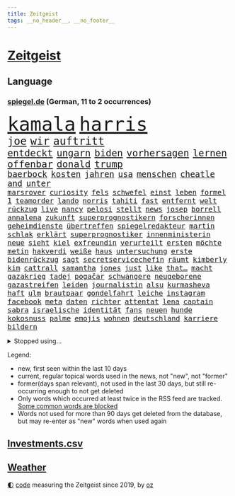 ```yaml
---
title: Zeitgeist
tags: __no_header__, __no_footer__
---
```


# [Zeitgeist](https://oliz.io/zeitgeist/)

## Language

<h3><a href="https://www.spiegel.de" target="_blank">spiegel.de</a> (German, 11 to 2 occurrences)</h3>
<p style="font-family:monospace">
<span style="font-size:32pt"><a href="news_links.html#kamala" class="current">kamala</a></span>
<span style="font-size:32pt"><a href="news_links.html#harris" class="current">harris</a></span>
<br>
<span style="font-size:18pt"><a href="news_links.html#joe" class="current">joe</a></span>
<span style="font-size:18pt"><a href="news_links.html#wir" class="current">wir</a></span>
<span style="font-size:18pt"><a href="news_links.html#auftritt" class="current">auftritt</a></span>
<br>
<span style="font-size:16pt"><a href="news_links.html#entdeckt" class="current">entdeckt</a></span>
<span style="font-size:16pt"><a href="news_links.html#ungarn" class="current">ungarn</a></span>
<span style="font-size:16pt"><a href="news_links.html#biden" class="current">biden</a></span>
<span style="font-size:16pt"><a href="news_links.html#vorhersagen" class="current">vorhersagen</a></span>
<span style="font-size:16pt"><a href="news_links.html#lernen" class="current">lernen</a></span>
<span style="font-size:16pt"><a href="news_links.html#offenbar" class="current">offenbar</a></span>
<span style="font-size:16pt"><a href="news_links.html#donald" class="current">donald</a></span>
<span style="font-size:16pt"><a href="news_links.html#trump" class="current">trump</a></span>
<br>
<span style="font-size:14pt"><a href="news_links.html#baerbock" class="current">baerbock</a></span>
<span style="font-size:14pt"><a href="news_links.html#kosten" class="current">kosten</a></span>
<span style="font-size:14pt"><a href="news_links.html#jahren" class="current">jahren</a></span>
<span style="font-size:14pt"><a href="news_links.html#usa" class="current">usa</a></span>
<span style="font-size:14pt"><a href="news_links.html#menschen" class="current">menschen</a></span>
<span style="font-size:14pt"><a href="news_links.html#cheatle" class="new">cheatle</a></span>
<span style="font-size:14pt"><a href="news_links.html#and" class="current">and</a></span>
<span style="font-size:14pt"><a href="news_links.html#unter" class="current">unter</a></span>
<br>
<span style="font-size:12pt"><a href="news_links.html#marsrover" class="new">marsrover</a></span>
<span style="font-size:12pt"><a href="news_links.html#curiosity" class="new">curiosity</a></span>
<span style="font-size:12pt"><a href="news_links.html#fels" class="new">fels</a></span>
<span style="font-size:12pt"><a href="news_links.html#schwefel" class="new">schwefel</a></span>
<span style="font-size:12pt"><a href="news_links.html#einst" class="current">einst</a></span>
<span style="font-size:12pt"><a href="news_links.html#leben" class="current">leben</a></span>
<span style="font-size:12pt"><a href="news_links.html#formel" class="current">formel</a></span>
<span style="font-size:12pt"><a href="news_links.html#1" class="current">1</a></span>
<span style="font-size:12pt"><a href="news_links.html#teamorder" class="new">teamorder</a></span>
<span style="font-size:12pt"><a href="news_links.html#lando" class="current">lando</a></span>
<span style="font-size:12pt"><a href="news_links.html#norris" class="current">norris</a></span>
<span style="font-size:12pt"><a href="news_links.html#tahiti" class="current">tahiti</a></span>
<span style="font-size:12pt"><a href="news_links.html#fast" class="current">fast</a></span>
<span style="font-size:12pt"><a href="news_links.html#entfernt" class="current">entfernt</a></span>
<span style="font-size:12pt"><a href="news_links.html#welt" class="current">welt</a></span>
<span style="font-size:12pt"><a href="news_links.html#rückzug" class="current">rückzug</a></span>
<span style="font-size:12pt"><a href="news_links.html#live" class="current">live</a></span>
<span style="font-size:12pt"><a href="news_links.html#nancy" class="current">nancy</a></span>
<span style="font-size:12pt"><a href="news_links.html#pelosi" class="current">pelosi</a></span>
<span style="font-size:12pt"><a href="news_links.html#stellt" class="current">stellt</a></span>
<span style="font-size:12pt"><a href="news_links.html#news" class="current">news</a></span>
<span style="font-size:12pt"><a href="news_links.html#josep" class="current">josep</a></span>
<span style="font-size:12pt"><a href="news_links.html#borrell" class="current">borrell</a></span>
<span style="font-size:12pt"><a href="news_links.html#annalena" class="current">annalena</a></span>
<span style="font-size:12pt"><a href="news_links.html#zukunft" class="current">zukunft</a></span>
<span style="font-size:12pt"><a href="news_links.html#superprognostikern" class="new">superprognostikern</a></span>
<span style="font-size:12pt"><a href="news_links.html#forscherinnen" class="new">forscherinnen</a></span>
<span style="font-size:12pt"><a href="news_links.html#geheimdienste" class="new">geheimdienste</a></span>
<span style="font-size:12pt"><a href="news_links.html#übertreffen" class="new">übertreffen</a></span>
<span style="font-size:12pt"><a href="news_links.html#spiegelredakteur" class="current">spiegelredakteur</a></span>
<span style="font-size:12pt"><a href="news_links.html#martin" class="current">martin</a></span>
<span style="font-size:12pt"><a href="news_links.html#schlak" class="current">schlak</a></span>
<span style="font-size:12pt"><a href="news_links.html#erklärt" class="current">erklärt</a></span>
<span style="font-size:12pt"><a href="news_links.html#superprognostiker" class="current">superprognostiker</a></span>
<span style="font-size:12pt"><a href="news_links.html#innenministerin" class="current">innenministerin</a></span>
<span style="font-size:12pt"><a href="news_links.html#neue" class="current">neue</a></span>
<span style="font-size:12pt"><a href="news_links.html#sieht" class="current">sieht</a></span>
<span style="font-size:12pt"><a href="news_links.html#kiel" class="current">kiel</a></span>
<span style="font-size:12pt"><a href="news_links.html#exfreundin" class="current">exfreundin</a></span>
<span style="font-size:12pt"><a href="news_links.html#verurteilt" class="current">verurteilt</a></span>
<span style="font-size:12pt"><a href="news_links.html#ersten" class="current">ersten</a></span>
<span style="font-size:12pt"><a href="news_links.html#möchte" class="current">möchte</a></span>
<span style="font-size:12pt"><a href="news_links.html#metin" class="new">metin</a></span>
<span style="font-size:12pt"><a href="news_links.html#hakverdi" class="new">hakverdi</a></span>
<span style="font-size:12pt"><a href="news_links.html#weiße" class="current">weiße</a></span>
<span style="font-size:12pt"><a href="news_links.html#haus" class="current">haus</a></span>
<span style="font-size:12pt"><a href="news_links.html#untersuchung" class="current">untersuchung</a></span>
<span style="font-size:12pt"><a href="news_links.html#erste" class="current">erste</a></span>
<span style="font-size:12pt"><a href="news_links.html#bidenrückzug" class="new">bidenrückzug</a></span>
<span style="font-size:12pt"><a href="news_links.html#sagt" class="current">sagt</a></span>
<span style="font-size:12pt"><a href="news_links.html#secretservicechefin" class="new">secretservicechefin</a></span>
<span style="font-size:12pt"><a href="news_links.html#räumt" class="current">räumt</a></span>
<span style="font-size:12pt"><a href="news_links.html#kimberly" class="new">kimberly</a></span>
<span style="font-size:12pt"><a href="news_links.html#kim" class="current">kim</a></span>
<span style="font-size:12pt"><a href="news_links.html#cattrall" class="new">cattrall</a></span>
<span style="font-size:12pt"><a href="news_links.html#samantha" class="new">samantha</a></span>
<span style="font-size:12pt"><a href="news_links.html#jones" class="new">jones</a></span>
<span style="font-size:12pt"><a href="news_links.html#just" class="current">just</a></span>
<span style="font-size:12pt"><a href="news_links.html#like" class="new">like</a></span>
<span style="font-size:12pt"><a href="news_links.html#that…" class="new">that…</a></span>
<span style="font-size:12pt"><a href="news_links.html#macht" class="current">macht</a></span>
<span style="font-size:12pt"><a href="news_links.html#gazakrieg" class="current">gazakrieg</a></span>
<span style="font-size:12pt"><a href="news_links.html#tadej" class="current">tadej</a></span>
<span style="font-size:12pt"><a href="news_links.html#pogačar" class="current">pogačar</a></span>
<span style="font-size:12pt"><a href="news_links.html#schwangere" class="current">schwangere</a></span>
<span style="font-size:12pt"><a href="news_links.html#neugeborene" class="new">neugeborene</a></span>
<span style="font-size:12pt"><a href="news_links.html#gazastreifen" class="current">gazastreifen</a></span>
<span style="font-size:12pt"><a href="news_links.html#leiden" class="current">leiden</a></span>
<span style="font-size:12pt"><a href="news_links.html#journalistin" class="current">journalistin</a></span>
<span style="font-size:12pt"><a href="news_links.html#alsu" class="current">alsu</a></span>
<span style="font-size:12pt"><a href="news_links.html#kurmasheva" class="current">kurmasheva</a></span>
<span style="font-size:12pt"><a href="news_links.html#haft" class="current">haft</a></span>
<span style="font-size:12pt"><a href="news_links.html#ulm" class="current">ulm</a></span>
<span style="font-size:12pt"><a href="news_links.html#brautpaar" class="new">brautpaar</a></span>
<span style="font-size:12pt"><a href="news_links.html#gondelfahrt" class="new">gondelfahrt</a></span>
<span style="font-size:12pt"><a href="news_links.html#leiche" class="current">leiche</a></span>
<span style="font-size:12pt"><a href="news_links.html#instagram" class="current">instagram</a></span>
<span style="font-size:12pt"><a href="news_links.html#facebook" class="current">facebook</a></span>
<span style="font-size:12pt"><a href="news_links.html#meta" class="current">meta</a></span>
<span style="font-size:12pt"><a href="news_links.html#daten" class="current">daten</a></span>
<span style="font-size:12pt"><a href="news_links.html#richter" class="current">richter</a></span>
<span style="font-size:12pt"><a href="news_links.html#attentat" class="current">attentat</a></span>
<span style="font-size:12pt"><a href="news_links.html#lena" class="current">lena</a></span>
<span style="font-size:12pt"><a href="news_links.html#captain" class="current">captain</a></span>
<span style="font-size:12pt"><a href="news_links.html#sabra" class="new">sabra</a></span>
<span style="font-size:12pt"><a href="news_links.html#israelische" class="current">israelische</a></span>
<span style="font-size:12pt"><a href="news_links.html#identität" class="current">identität</a></span>
<span style="font-size:12pt"><a href="news_links.html#fans" class="current">fans</a></span>
<span style="font-size:12pt"><a href="news_links.html#neuen" class="current">neuen</a></span>
<span style="font-size:12pt"><a href="news_links.html#hunde" class="current">hunde</a></span>
<span style="font-size:12pt"><a href="news_links.html#kokosnuss" class="new">kokosnuss</a></span>
<span style="font-size:12pt"><a href="news_links.html#palme" class="current">palme</a></span>
<span style="font-size:12pt"><a href="news_links.html#emojis" class="current">emojis</a></span>
<span style="font-size:12pt"><a href="news_links.html#wohnen" class="current">wohnen</a></span>
<span style="font-size:12pt"><a href="news_links.html#deutschland" class="current">deutschland</a></span>
<span style="font-size:12pt"><a href="news_links.html#karriere" class="current">karriere</a></span>
<span style="font-size:12pt"><a href="news_links.html#bildern" class="current">bildern</a></span>
</p>
<details>
<summary>Stopped using...</summary>
<p class="former" style="font-size:12pt">
vergeblich(1370) mittelmeer(1369) richten(1369) energien(1368) nachfolge(1368) positionen(1368) andreas(1367) freuen(1367) ifoinstitut(1367) landtag(1367) leipzig(1367) aufnahmen(1366) bundesländer(1366) gesunken(1366) halle(1366) kriminellen(1366) seitdem(1366) senat(1366) studierenden(1366) 37(1365) angekommen(1365) besiegt(1365) beteiligten(1365) golf(1365) historiker(1365) tobt(1365) beschluss(1364) bitten(1364) freiheit(1364) generalsekretär(1364) landesregierung(1364) magdeburg(1364) zurzeit(1364) bekannten(1363) hervor(1363) hubschrauber(1363) maßnahme(1363) posten(1363) arbeitsplatz(1362) humanitäre(1362) innenministerium(1362) kämpfe(1362) rassistische(1362) untersagt(1362) weltkrieg(1362) gegenseitig(1361) islamischen(1361) machthaber(1361) teilnehmer(1361) 2015(1360) außen(1360) daher(1360) maß(1360) vermehrt(1360) außerdem(1359) einreisen(1359) kräftig(1359) mai(1359) oliver(1359) fußballquiz(1358) nummer(1358) unglück(1358) abgang(1357) halben(1357) optimistisch(1357) rassistischen(1357) strengere(1357) verhaftet(1357) nutzer(1356) 31(1355) athleten(1355) brite(1355) forderte(1355) meinem(1355) ausgeliefert(1354) gaben(1354) torhüter(1354) verfolgt(1354) wachstum(1354) sports(1353) super(1353) wochenlang(1353) geführt(1352) weder(1352) käufer(1351) beklagt(1350) pflanzen(1350) 600(1349) enge(1348) verbände(1347) berater(1346) büro(1346) geprägt(1345) holocaust(1344) laufenden(1343) spitzenreiter(1343) uni(1343) dran(1342) staffel(1340) entschuldigung(1339) vorwürfen(1337) konferenz(1335) pleite(1335) papier(1333) angehörige(1331) abstieg(1329) uhaft(1329) vfb(1329) dauert(1325) erhöhung(1324) lehrkräfte(1317) plattform(1315) regelmäßig(1298) umbau(1263) niederländer(1260) anna(1256) lehrerin(1242) josef(1222) banken(1159) ausbildung(1116) partnerschaft(1093) las(1070) jinping(1062) 20000(1056) gestern(1056) jahrzehnt(1051) schlafen(1037) befreiung(1034) offene(1024) dokumentiert(1016) gesetzentwurf(1014) nfl(1007) bekräftigt(1006) abkommen(1002) kurze(1000) ampelparteien(984) strackzimmermann(983) härte(971) akw(953) kiews(944) sank(942) diskussionen(938) öffentlichrechtlichen(934) verletzung(933) bundesinnenministerin(925) kremlchef(925) bat(919) verringern(908) verkündete(907) inhalte(902) explosionen(900) spaltung(896) afrikanischen(888) gezwungen(888) helikopter(885) lohnen(883) verwaltung(872) gelöst(854) künstlerin(840) gefangenschaft(839) hochrangigen(834) söhne(834) dilemma(828) günstige(828) besetzten(826) wiederaufbau(820) wall(814) zusätzlich(808) anschuldigungen(807) klopp(803) hammer(797) aufeinander(787) veröffentlichen(753) osnabrück(748) misshandelt(746) fahrgäste(744) erntet(738) deutsch(736) rettungsaktion(725) islamisten(722) zuhause(717) legal(716) toilette(714) zivile(707) scheiden(700) professor(694) einladung(693) pleiten(691) ganzes(688) nackt(674) juristische(656) eingriff(650) beobachter(647) grenzgebiet(641) wohnungsbau(634) pjöngjang(633) ausgegeben(628) abbruch(616) parallel(616) verehrt(616) sam(609) digital(605) befragung(604) staates(598) einstige(597) human(597) ig(597) gekostet(585) wechselte(582) steigern(581) vorbereitung(573) mächtige(567) verwendet(564) legendäre(561) reichsbürger(560) eva(551) ussängerin(551) gegründet(550) christdemokraten(540) emotionale(538) c(537) initiative(535) rauchen(533) liebt(529) übers(527) verschleppt(519) bremst(518) richtigen(515) gravierende(514) angemeldet(513) niederländischen(512) anzeigen(510) rechtsaußen(510) umdenken(507) außergewöhnlich(501) merklich(497) gala(489) 15jähriger(488) stürme(483) zukünftig(476) germany(473) genaue(470) baugenehmigungen(466) schließung(462) sommerspielen(462) bundesligist(460) angelegenheit(459) geflüchtet(459) fluggesellschaften(458) spiegeltalk(456) dringt(455) veröffentlichte(444) sichere(443) lebenszeichen(433) ost(432) 15jährige(426) vergeltung(422) schief(420) südkoreas(420) gegnern(418) infolge(414) iphones(412) anschlägen(408) naturschutz(407) einwanderung(405) terrorgruppe(402) watch(402) treu(399) sandra(393) drastische(390) 77(389) defensive(386) unterschied(384) einzigen(383) tropfen(383) liter(380) stellvertretende(378) zügen(377) auflösung(374) stellenabbau(370) beschloss(365) csuchef(365) popstars(364) delegation(363) effizienter(363) nationalteam(363) architekten(359) schwedens(359) allgäu(357) essener(357) vormittag(354) durchschnitt(353) varianten(350) islamistische(348) thrones(348) antwortet(346) brutaler(346) perfide(346) warmen(346) teuerste(345) britney(344) spears(344) runden(343) bemerkenswert(342) kriegsende(341) ernste(337) kindesmissbrauch(334) geöffnet(328) unerwartete(325) schrecklichen(324) verschlechtert(324) bestens(323) niemanden(322) samstagabend(321) sichergestellt(321) trendwende(319) jüdisches(318) digitalen(317) us(317) bein(316) tisch(315) spanischer(312) astronomen(311) kabine(311) year(310) ködern(308) hall(307) bbc(306) elektroauto(304) harald(303) harmlos(303) rückenschmerzen(303) sperrte(303) spezialeinheit(299) abhalten(297) block(297) heutzutage(296) vorgang(294) glänzt(293) toptalent(293) sicherheitslage(291) herbert(289) noten(289) holocaustüberlebende(288) getöteter(287) dallas(286) unschuldig(285) rief(283) verheiratet(282) verdrängt(281) duo(280) eustaaten(280) milliardenhilfen(280) fußballweltmeister(278) bequem(277) fracht(277) zusammengestoßen(271) flüchtig(270) würgen(268) beschießen(267) besetzung(266) versuche(266) continental(265) journal(264) lahmgelegt(264) popkultur(264) sanierung(262) hackerangriff(260) kritischen(260) leistete(259) klassischen(258) schmerzen(258) terzić(258) wenden(258) überraschende(258) migrationshintergrund(257) kundgebung(256) mohammadi(256) terrorangriff(251) neukölln(250) night(249) bezahlkarte(248) weihnachten(248) schwaben(247) tipp(245) liebäugelt(243) flensburg(242) fdppolitikerin(241) rafah(241) warnstreik(240) jüdinnen(239) rückgängig(238) topmanager(238) generalstaatsanwaltschaft(237) mogelpackung(236) 29jähriger(234) aufzeichnungen(234) ruhen(231) ukrainehilfe(231) erfolgsserie(230) turnieren(230) ampelpartner(229) gibt’s(229) thailändische(229) websites(229) eigenem(228) düpiert(227) einschnitte(227) hast(227) härtetest(226) manch(225) 218(224) benkos(224) gedrängt(223) verschaffen(223) besorgniserregend(220) mavericks(220) saal(219) abwärtstrend(218) kanye(218) golden(217) geliebt(216) nürnberger(216) zweikampf(213) spurensuche(212) dreijähriger(211) immense(210) kredit(208) bereichen(207) erschoss(207) fdpfinanzminister(207) flugreisende(205) simon(205) erfolgserlebnis(204) gesinnung(204) exprofi(203) rights(203) demütigungen(202) usostküste(202) bestehe(201) symptome(200) gleichgeschlechtliche(199) is(199) japanischen(198) ermittlungsverfahren(196) hits(196) inspirieren(196) unwahrscheinlich(196) versteht(196) stift(195) streamingdienst(195) österreicher(195) wundert(194) vorfällen(193) aktiviert(192) knapper(192) ostdeutsche(192) zeitalter(192) 28(191) grundgesetz(191) onlinehändler(191) hungern(190) on(190) verfügt(189) zögert(189) heer(188) edin(187) iss(186) schwestern(186) meiden(184) brooklyn(182) schröders(182) unbestimmte(181) kinderpornografie(180) nicole(180) rutscht(179) sendet(176) körperlich(175) arbeitsminister(174) geschildert(174) patriotismus(173) ranghohes(173) rekordniveau(173) 1980(171) niedersachsens(170) house(169) prozessbeginn(169) single(169) benötigte(168) mona(168) privates(168) verschuldet(168) brasilianer(167) topfavorit(167) zeitenwende(167) françoise(166) sony(166) herzinfarkt(165) kinos(165) kunstausstellung(165) sinkflug(163) zugunglück(163) zweifache(163) fehlenden(162) mehrjährige(162) marlene(161) allgegenwärtig(160) erhöhte(160) holten(160) gegenmaßnahmen(159) gestalt(159) angekündigten(158) musikerin(158) opferzahlen(157) piloten(157) gras(156) schusswaffen(156) pausieren(155) go(154) lehrkräften(154) great(153) lamar(153) substanz(153) insolvenzverwalter(152) rettete(152) aufgespürt(151) bunte(150) schifffahrt(150) rod(149) shein(149) wille(149) geschichtsbücher(148) ausländischer(147) gegenentwurf(147) ios(147) unterrichtet(147) deutschem(146) gerügt(146) zeitweilig(146) anonymer(145) athletinnen(145) meeresgrund(145) zentral(145) verbringen(144) verknüpft(144) ablenkungsmanöver(143) minderjährigen(143) grandslamturnier(142) extremismus(141) inakzeptabel(141) landtagswahl(140) mauer(140) albion(139) bildungssystem(139) zerlegt(139) fraglich(138) grotesk(138) binden(137) bronze(137) duellieren(137) grünenchef(137) empfindlich(135) korruptionsvorwürfen(135) wilson(135) augenzeugen(134) bafögreform(134) erkrankten(134) meisterschaft(134) falscher(132) kartenzahlung(132) schale(132) schuhe(132) versetzt(132) 450(131) cyrus(131) miley(131) starkoch(131) gegessen(130) horten(130) regimes(130) handlungen(129) verzögern(129) maximilian(128) selbstverständlich(128) verhältnismäßig(128) apples(127) kw(127) wahlniederlage(127) beauftragt(126) haustür(126) intensive(126) lea(126) bluttat(125) storniert(125) angriffskriegs(124) boatengs(124) geiseldrama(124) rechtspopulistischen(124) verlorene(124) platte(123) sitze(122) à(122) attraktion(121) sicherheitsabkommen(120) blog(119) germany’s(119) next(119) photographer(119) repressalien(119) topmodel(119) 28jährigen(118) chefcoach(118) major(118) ampelhaushälter(117) gegenstand(117) gerührt(117) strafrecht(117) tschetschenien(117) höchstens(116) sorgerecht(116) bewundert(115) rollstuhl(115) dortmunds(114) episode(114) hörte(114) bundesamtes(113) spezielles(113) vögel(113) abtreibungen(112) insider(112) ipads(112) passenden(112) arbeitsbedingungen(111) börsengang(111) heben(111) klagte(111) douglas(110) erkämpft(110) handgemenge(110) mad(110) verachtung(110) aufgelegt(108) mitgründer(108) deutschsprachige(107) marihuana(107) schnellste(107) segeln(107) überlassen(107) einschränkung(106) thailänder(106) untätigkeit(106) vorlage(106) kommentierte(105) oscarpreisträger(105) plastik(105) rekruten(105) vermont(105) fernbleiben(104) flüchtlingen(104) kriminalpolizei(104) siri(104) enthüllen(103) gordon(103) verschuldete(103) vielfach(103) dokumentation(102) katie(102) montenegro(102) seeweg(102) zaubert(102) traumtor(101) vergiftet(101) vorsitzender(101) beier(100) probefahrt(100) betonen(99) suspendiert(99) bestanden(98) friedensgipfel(98) kasia(98) lenhardt(98) schulkinder(98) wettbewerbsfähigkeit(98) bekriegen(97) dragon(97) jake(97) protestcamp(97) abschrecken(96) einblick(95) ermutigt(95) heimeuropameisterschaft(95) rekorde(95) usfernsehen(95) 105(94) forum(94) schlüsse(94) schub(93) unfällen(93) zwangsversteigerung(93) brachen(92) geburtenrate(92) keeper(92) patzt(92) jahrelanger(91) knall(91) leidenschaft(91) motor(91) renommierteste(91) räder(91) abiturienten(90) afghanische(90) anwälten(90) erfrischend(90) superfood(90) verteidigungsausschusses(90) assistentin(89) bierhoff(89) brillierte(89) fico(89) harmlosen(89) kostenpflichtige(89) slowakische(89) trainerfrage(89) videoclip(89) gezeichnet(88) kahn(88) stop(88) benachbarten(87) medizinstudium(87) mobben(87) rüstungshersteller(87) absichern(86) dementsprechend(86) dfbtrikot(86) memoir(86) tschechische(86) umplanen(86) büchern(85) herausgesucht(85) irritation(85) konjunkturprognose(85) miniwachstum(85) schwiegervater(85) techniken(85) trikots(85) isableger(84) paragraf(84) grandiosen(83) studio(83) ursachen(83) youngster(83) ärztinnen(83) 17jährigen(82) depressive(82) frische(82) geschmissen(82) heilt(82) impulse(82) leichten(82) saharastaub(82) verzerrt(82) baldige(81) bart(81) friedländer(81) graz(81) kurdischen(81) streckt(81) verwandelte(81) alleinsein(80) anspielungen(80) ispk(80) kommunalwahlen(80) narges(80) purem(80) vermieden(80) affären(79) einschränken(79) falschparker(79) kürzen(79) rebel(79) unfreiwillig(79) euzölle(78) geldautomaten(78) kinderbücher(78) lebensabend(78) süditalien(78) akne(77) iraner(77) libanesische(77) passau(77) prokopenko(77) austrian(76) filmklassiker(76) furioses(76) lehrte(76) mariupol(76) spioniert(76) 74jähriger(75) behoben(75) eukommissarin(75) fleischkonsum(75) oberster(75) quält(75) suchtkranke(75) terzićs(75) bizarr(74) janet(74) mcdonald’s(74) möller(74) tornados(74) usfinanzministerin(74) veruntreut(74) yellen(74) zeilen(74) angepasste(73) arbeitsunfall(73) einstellung(73) parteispitze(73) psychiatrie(73) psychiatrisches(73) unternehmensberater(73) wildpferde(73) bemühen(72) giftig(72) lebenslangen(72) schutzausrüstung(72) schürt(72) unterstützte(72) verfassungsschützer(72) ablauf(71) beitragen(71) bereut(71) euch(71) meier(71) morgan(71) torsten(71) wehrdienst(71) weigerten(71) zugeschlagen(71) 1987(70) aufgebrochen(70) bruno(70) europol(70) hauskauf(70) prämien(70) schmerzmittel(70) brighton(69) brände(69) effizienz(69) flächendeckend(69) hove(69) immobilienkauf(69) jahrhunderts(69) verteidigte(69) baseballstar(68) befanden(68) bittere(68) kämpften(68) nehammer(68) schlafmangel(68) zugstrecken(68) 68jährige(67) abbekommen(67) bestritt(67) hollywoodgrößen(67) illegales(67) steiermark(67) ballack(66) beantworten(66) bruch(66) einzuschränken(66) inbegriff(66) sphären(66) durchquert(65) fahrenden(65) lebensgrundlage(65) publikums(65) revidiert(65) sequel(65) theoretisch(65) unterhält(65) övp(65) entgeht(64) früchte(64) kasachstan(64) konfrontation(64) ramsay(64) reeder(64) spiegelbuch(64) axt(63) europäischer(63) gekippt(63) iphonekonzern(63) krah(63) kundschaft(63) mecklenburgischen(63) starspieler(63) verschuldung(63) autobranche(62) fossiler(62) gender(62) jenen(62) kehren(62) rängen(62) systematisch(62) wohnungslose(62) afdlandrat(61) enttäuschte(61) komfort(61) sesselmann(61) finanzkriminalität(60) flasche(60) heizt(60) heiße(60) leistungsträger(60) leitplanke(60) unterschätzte(60) ölexporte(60) 157(59) erwogen(59) fti(59) ginge(59) koordinieren(59) marschflugkörpern(59) menstar(59) reiseveranstalter(59) siemens(59) steigert(59) versicherungen(59) 145(58) gesellen(58) konkreten(58) kultusministerkonferenz(58) leitete(58) nachfolgerin(58) privater(58) problematisch(58) thronfolger(58) zeltplatz(58) abzeichen(57) chemotherapie(57) hauptdarsteller(57) libanesischen(57) marvin(57) schockmoment(57) wahlschlappe(57) wandte(57) hochgradig(56) rtvs(56) stinkende(56) typisches(56) usunis(56) wundern(56) öffentlichrechtliche(56) bluthund(55) havarien(55) kadyrow(55) konzentriert(55) law(55) likes(55) propalästinensisches(55) ramsan(55) tschetschenenführer(55) zuzutrauen(55) beckhams(54) drittstaaten(54) erektionsstörungen(54) g(54) hormone(54) kalifat(54) kohls(54) stabhochspringer(54) 1988(53) beheben(53) eugesetz(53) rosen(53) traunstein(53) wasserfälle(53) assistent(52) durchfall(52) erbrechen(52) friedenskonferenz(52) kigeneriert(52) mix(52) nickelodeon(52) schulleitung(52) autonomes(51) chefermittlerin(51) erarbeitet(51) haare(51) mister(51) pubertät(51) reichsbürgerprozess(51) strafanzeigen(51) streams(51) tierschutz(51) unbeantwortet(51) brennpunkt(50) darzustellen(50) erkennbar(50) landeten(50) mitgefühl(50) städtetag(50) ultrarechte(50) bahnhofs(49) freeman(49) fußballteams(49) gab’s(49) kerstin(49) tagelangem(49) aufrüstung(48) baumängeln(48) berlinlichtenberg(48) gefängnisstrafen(48) konsequente(48) menschenrechtsorganisation(48) nachzuahmen(48) nickelodeonskandal(48) seenotretter(48) stromtrassen(48) barbra(47) einlass(47) losgegangen(47) nachrufe(47) streisand(47) unangemessene(47) unbekanntes(47) unterhalten(47) afrikanische(46) hörbücher(46) quadratmeter(46) somit(46) zusammenarbeiten(46) bundesligaprofi(45) drake(45) gefühlte(45) helena(45) kendrick(45) éric(45) ankommende(44) befreite(44) roll(44) rosa(44) schliersee(44) 53jährige(43) aufwendig(43) berlinmoabit(43) bestrafen(43) bilden(43) häuft(43) cduinnenminister(42) fdppolitiker(42) heidenreichs(42) marcus(42) protein(42) schiedsgericht(42) beherrschen(41) freigekommen(41) granit(41) komme(41) macs(41) republikanerin(41) tiefgarage(41) weicht(41) xhaka(41) 1996(40) antidepressiva(40) babbel(40) bestellte(40) datenschutz(40) radikaler(40) anlocken(39) defekt(39) deportation(39) ferrell(39) futter(39) plädoyer(39) vatertag(39) eröffnungsspiel(38) führungstreffer(38) innenministerkonferenz(38) leopard2panzer(38) retourkutsche(38) seriöse(38) tomatensauce(38) ullrich(38) umständen(38) buhrufen(37) fu(37) gerard(37) kultserie(37) moderatorin(37) piqué(37) wandern(37) auftaktspiel(36) bildungsungerechtigkeit(36) darfur(36) für(36) kaulitz(36) weiterverkauft(36) wider(36) übel(36) 1800(35) albanien(35) fälschungen(35) gerechtigkeit(35) griechische(35) klimawandels(35) schoigu(35) staatsbesuch(35) tennet(35) toilettengang(35) sonderzölle(34) ussoldat(34) 89jährige(33) abneigung(33) aufgemacht(33) fritzl(33) kolonialen(33) quatsch(33) robin(33) sandy(33) sexualstraftäter(33) socialmediastar(33) zelebriert(33) beeinträchtigt(32) befreiten(32) daum(32) kürzung(32) mutterschaft(32) rettungsteams(32) ruin(32) scharfen(32) bedrohte(31) efahrzeuge(31) führer(31) giftigen(31) herde(31) kriegskabinett(31) liiert(31) mumbai(31) reeperbahn(31) sde(31) sesamstraße(31) ständigen(31) teiman(31) wunderbar(31) überschlagen(31) aargau(30) alfaschir(30) alkoholisiert(30) ausschließlich(30) insidern(30) kanton(30) konzernchefs(30) schweizerischen(30) spazieren(30) 23jähriger(29) beißen(29) erfolgreichster(29) erntehelfer(29) erschießen(29) gantz(29) kiosk(29) reichsbürgergruppe(29) diebstahls(28) einzustellen(28) fußballtrainer(28) golfprofi(28) hergang(28) kindersitze(28) made(28) überwindung(28) datingplattform(27) lesben(27) straßenrand(27) syltvideo(27) tourist(27) trinkgeld(27) verbrennungsmotors(27) freundliches(26) künstliches(26) monteur(26) philharmoniker(26) unfalls(26) wertvollste(26) food(25) linkenpolitikerin(25) logo(25) nahelegen(25) schutzsuchenden(25) verbringt(25) albträume(24) ligakonkurrenten(24) luzide(24) pcs(24) recall(24) rechtsrucks(24) rheinlandpfälzischen(24) schredl(24) suchfunktion(24) zugtoiletten(24) ausgebuht(23) billboard(23) chirurgie(23) dribblings(23) erstligisten(23) damalige(22) egonerwinkischpreis(22) elektrofahrzeuge(22) mitleid(22) reportagen(22) sternpreis(22) swr(22) traurigen(22) bestohlen(21) gehuldigt(21) lockte(21) nbastar(21) schadenersatz(21) verheerender(21) einreiseverbot(20) klicks(20) krawallen(20) köster(20) maier(20) pflanze(20) süddeutschland(20) vollziehen(20) diskret(19) fernseher(19) internets(19) lohn(19) stadiondach(19) 128(18) benny(18) habt(18) koalitionen(18) mifepristone(18) indische(17) youtuber(17) ballermänner(16) colour(16) knast(16) konzertbesucher(16) nachahmen(16) streifen(16) trooping(16) versunken(16) atem(15) cumex(15) kidman(15) koma(15) normalen(15) palästinensergebieten(15) trumpverbündete(15) verabschiedete(15) vernehmungsfähig(15) aufgetreten(14) aufwendigen(14) bowl(14) bundesweiten(14) elementarschäden(14) micky(14) pflichtversicherung(14) spiegelbildungsnewsletter(14) urteile(14) 1960(13) akteur(13) l(13) meteorologe(13) beliebten(12) finalserie(12) fußballern(12) reisetipps(12) schädliche(12) vorwarnung(12) abschießen(11) ingolstadt(11) kleinstparteien(11) statements(11)
</p>
</details>
<p>Legend:
<ul>
<li><span class="new">new</span>, first seen within the last 10 days</li>
<li><span class="current">current</span>, regular topical words used in the news, not "new", not "former"</li>
<li><span class="former">former(days span relevant)</span>, not used in the last 30 days, but still re-occurring enough to not get deleted</li>
<li>Only words which occurred at least twice in the RSS feed are tracked. <a href="language/filters.py">Some common words are blocked</a></li>
<li>Words not used for more than 90 days get deleted from the database, but may re-enter as "new" words when used again</li>
</ul>
</p>

## [Investments](investments.html)[.csv](investments.csv)

## [Weather](weather.html)

<footer>
<a href="javascript:toggleTheme()" class="nav">🌓</a>
<a href="https://github.com/ooz/zeitgeist">code</a> measuring the Zeitgeist since 2019, by <a href="https://oliz.io">oz</a>
</footer>
